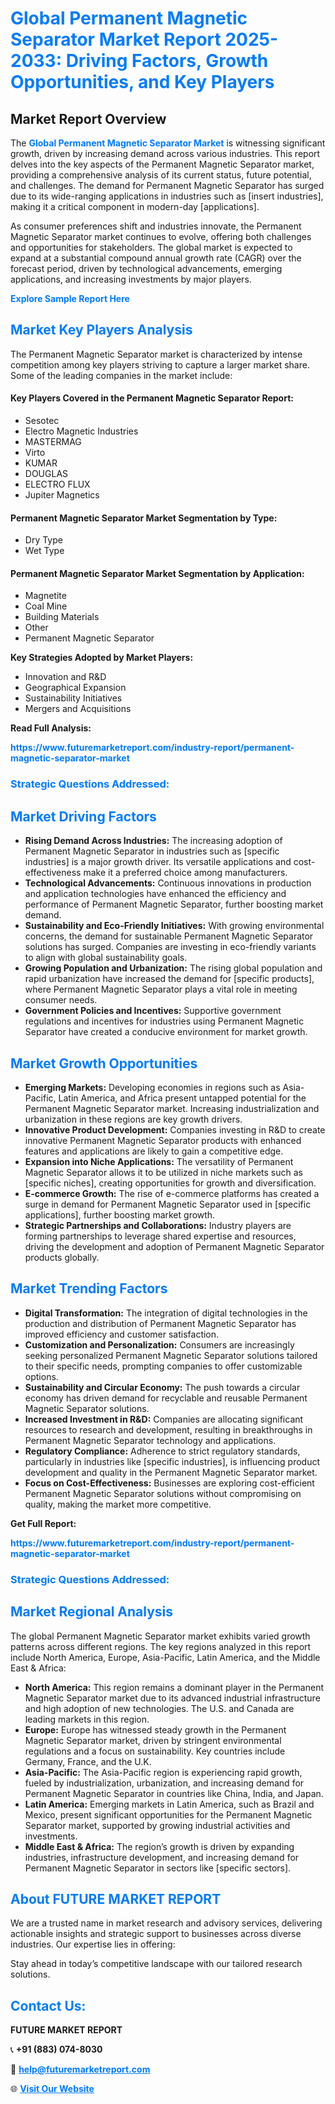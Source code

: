 <h1 style="color: #007BFF;">Global Permanent Magnetic Separator Market Report 2025-2033: Driving Factors, Growth Opportunities, and Key Players</h1>

<section id="overview">
<h2>Market Report Overview</h2>
<p>The <a href="https://www.futuremarketreport.com/industry-report/permanent-magnetic-separator-market" style="color: #007BFF; text-decoration: none;"><strong>Global Permanent Magnetic Separator Market</strong></a> is witnessing significant growth, driven by increasing demand across various industries. This report delves into the key aspects of the Permanent Magnetic Separator market, providing a comprehensive analysis of its current status, future potential, and challenges. The demand for Permanent Magnetic Separator has surged due to its wide-ranging applications in industries such as [insert industries], making it a critical component in modern-day [applications].</p>
<p>As consumer preferences shift and industries innovate, the Permanent Magnetic Separator market continues to evolve, offering both challenges and opportunities for stakeholders. The global market is expected to expand at a substantial compound annual growth rate (CAGR) over the forecast period, driven by technological advancements, emerging applications, and increasing investments by major players.</p>
</section>

<section id="overview">
<p><a href="https://www.futuremarketreport.com/request-sample/reportId=124292" style="color: #007BFF; text-decoration: none;"><strong>Explore Sample Report Here</strong></a></p>
</section>

<section id="key-players">
<h2 style="color: #007BFF;">Market Key Players Analysis</h2>
<p>The Permanent Magnetic Separator market is characterized by intense competition among key players striving to capture a larger market share. Some of the leading companies in the market include:</p>
<h4>Key Players Covered in the Permanent Magnetic Separator Report:</h4>
<ul><li>Sesotec</li><li>Electro Magnetic Industries</li><li>MASTERMAG</li><li>Virto</li><li>KUMAR</li><li>DOUGLAS</li><li>ELECTRO FLUX</li><li>Jupiter Magnetics</li></ul>
<h4>Permanent Magnetic Separator Market Segmentation by Type:</h4>
<ul><li>Dry Type</li><li>Wet Type</li></ul>

<h4>Permanent Magnetic Separator Market Segmentation by Application:</h4>
<ul><li>Magnetite</li><li>Coal Mine</li><li>Building Materials</li><li>Other</li><li>Permanent Magnetic Separator</li></ul>
<p><strong>Key Strategies Adopted by Market Players:</strong></p>
<ul>
<li>Innovation and R&D</li>
<li>Geographical Expansion</li>
<li>Sustainability Initiatives</li>
<li>Mergers and Acquisitions</li>
</ul>
</section>

<section>
<p><strong>Read Full Analysis: </strong></p><a href="https://www.futuremarketreport.com/industry-report/permanent-magnetic-separator-market" style="color: #007BFF; text-decoration: none;"><strong>https://www.futuremarketreport.com/industry-report/permanent-magnetic-separator-market</strong></a>
<h3 style="color: #007BFF;">Strategic Questions Addressed:</h3>
</section>

<section id="driving-factors">
<h2 style="color: #007BFF;">Market Driving Factors</h2>
<ul>
<li><strong>Rising Demand Across Industries:</strong> The increasing adoption of Permanent Magnetic Separator in industries such as [specific industries] is a major growth driver. Its versatile applications and cost-effectiveness make it a preferred choice among manufacturers.</li>
<li><strong>Technological Advancements:</strong> Continuous innovations in production and application technologies have enhanced the efficiency and performance of Permanent Magnetic Separator, further boosting market demand.</li>
<li><strong>Sustainability and Eco-Friendly Initiatives:</strong> With growing environmental concerns, the demand for sustainable Permanent Magnetic Separator solutions has surged. Companies are investing in eco-friendly variants to align with global sustainability goals.</li>
<li><strong>Growing Population and Urbanization:</strong> The rising global population and rapid urbanization have increased the demand for [specific products], where Permanent Magnetic Separator plays a vital role in meeting consumer needs.</li>
<li><strong>Government Policies and Incentives:</strong> Supportive government regulations and incentives for industries using Permanent Magnetic Separator have created a conducive environment for market growth.</li>
</ul>
</section>

<section id="growth-opportunities">
<h2 style="color: #007BFF;">Market Growth Opportunities</h2>
<ul>
<li><strong>Emerging Markets:</strong> Developing economies in regions such as Asia-Pacific, Latin America, and Africa present untapped potential for the Permanent Magnetic Separator market. Increasing industrialization and urbanization in these regions are key growth drivers.</li>
<li><strong>Innovative Product Development:</strong> Companies investing in R&D to create innovative Permanent Magnetic Separator products with enhanced features and applications are likely to gain a competitive edge.</li>
<li><strong>Expansion into Niche Applications:</strong> The versatility of Permanent Magnetic Separator allows it to be utilized in niche markets such as [specific niches], creating opportunities for growth and diversification.</li>
<li><strong>E-commerce Growth:</strong> The rise of e-commerce platforms has created a surge in demand for Permanent Magnetic Separator used in [specific applications], further boosting market growth.</li>
<li><strong>Strategic Partnerships and Collaborations:</strong> Industry players are forming partnerships to leverage shared expertise and resources, driving the development and adoption of Permanent Magnetic Separator products globally.</li>
</ul>
</section>

<section id="trending-factors">
<h2 style="color: #007BFF;">Market Trending Factors</h2>
<ul>
<li><strong>Digital Transformation:</strong> The integration of digital technologies in the production and distribution of Permanent Magnetic Separator has improved efficiency and customer satisfaction.</li>
<li><strong>Customization and Personalization:</strong> Consumers are increasingly seeking personalized Permanent Magnetic Separator solutions tailored to their specific needs, prompting companies to offer customizable options.</li>
<li><strong>Sustainability and Circular Economy:</strong> The push towards a circular economy has driven demand for recyclable and reusable Permanent Magnetic Separator solutions.</li>
<li><strong>Increased Investment in R&D:</strong> Companies are allocating significant resources to research and development, resulting in breakthroughs in Permanent Magnetic Separator technology and applications.</li>
<li><strong>Regulatory Compliance:</strong> Adherence to strict regulatory standards, particularly in industries like [specific industries], is influencing product development and quality in the Permanent Magnetic Separator market.</li>
<li><strong>Focus on Cost-Effectiveness:</strong> Businesses are exploring cost-efficient Permanent Magnetic Separator solutions without compromising on quality, making the market more competitive.</li>
</ul>
</section>

<section>
<p><strong>Get Full Report: </strong></p><a href="https://www.futuremarketreport.com/industry-report/permanent-magnetic-separator-market" style="color: #007BFF; text-decoration: none;"><strong>https://www.futuremarketreport.com/industry-report/permanent-magnetic-separator-market</strong></a>
<h3 style="color: #007BFF;">Strategic Questions Addressed:</h3>
</section>


<section id="regional-analysis">
<h2 style="color: #007BFF;">Market Regional Analysis</h2>
<p>The global Permanent Magnetic Separator market exhibits varied growth patterns across different regions. The key regions analyzed in this report include North America, Europe, Asia-Pacific, Latin America, and the Middle East & Africa:</p>
<ul>
<li><strong>North America:</strong> This region remains a dominant player in the Permanent Magnetic Separator market due to its advanced industrial infrastructure and high adoption of new technologies. The U.S. and Canada are leading markets in this region.</li>
<li><strong>Europe:</strong> Europe has witnessed steady growth in the Permanent Magnetic Separator market, driven by stringent environmental regulations and a focus on sustainability. Key countries include Germany, France, and the U.K.</li>
<li><strong>Asia-Pacific:</strong> The Asia-Pacific region is experiencing rapid growth, fueled by industrialization, urbanization, and increasing demand for Permanent Magnetic Separator in countries like China, India, and Japan.</li>
<li><strong>Latin America:</strong> Emerging markets in Latin America, such as Brazil and Mexico, present significant opportunities for the Permanent Magnetic Separator market, supported by growing industrial activities and investments.</li>
<li><strong>Middle East & Africa:</strong> The region’s growth is driven by expanding industries, infrastructure development, and increasing demand for Permanent Magnetic Separator in sectors like [specific sectors].</li>
</ul>
</section>

<footer>
<h2 style="color: #007BFF;">About FUTURE MARKET REPORT</h2>
<p>We are a trusted name in market research and advisory services, delivering actionable insights and strategic support to businesses across diverse industries. Our expertise lies in offering:</p>

<p>Stay ahead in today’s competitive landscape with our tailored research solutions.</p>

<h2 style="color: #007BFF;">Contact Us:</h2>
<p><strong>FUTURE MARKET REPORT</strong></p>
<p>📞 <strong>+91 (883) 074-8030</strong></p>
<p>📧 <strong><a href="mailto:help@futuremarketreport.com" style="color: #007BFF;">help@futuremarketreport.com</a></strong></p>
<p>🌐 <strong><a href="https://www.futuremarketreport.com/" style="color: #007BFF;">Visit Our Website</a></strong></p>
</footer>